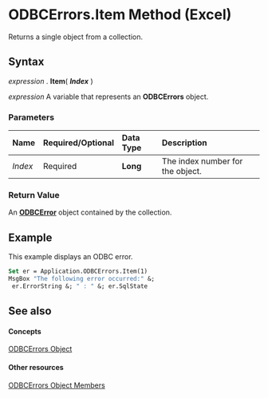 
# ODBCErrors.Item Method (Excel)

Returns a single object from a collection.


## Syntax

 _expression_ . **Item**( **_Index_** )

 _expression_ A variable that represents an **ODBCErrors** object.


### Parameters



|**Name**|**Required/Optional**|**Data Type**|**Description**|
|:-----|:-----|:-----|:-----|
| _Index_|Required| **Long**|The index number for the object.|

### Return Value

An  **[ODBCError](a256d466-7fa1-4b0f-fe01-c2640743e7e9.md)** object contained by the collection.


## Example

This example displays an ODBC error.


```vb
Set er = Application.ODBCErrors.Item(1) 
MsgBox "The following error occurred:" &; 
 er.ErrorString &; " : " &; er.SqlState
```


## See also


#### Concepts


[ODBCErrors Object](2f1c8a6b-2b9d-fc2c-7caa-289652ac8e24.md)
#### Other resources


[ODBCErrors Object Members](f59038ac-2664-73db-5165-6940a1cf1dd7.md)
